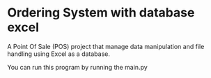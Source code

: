 # Ordering System with database excel
A Point Of Sale (POS) project that manage data manipulation and file handling using Excel as a database.

You can run this program by running the main.py
